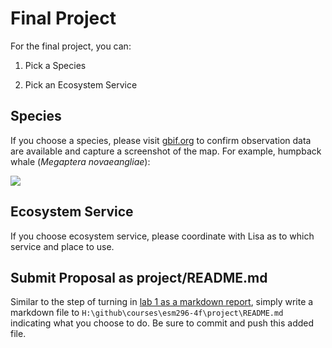 # Final Project

For the final project, you can:

1. Pick a Species

1. Pick an Ecosystem Service

## Species

If you choose a species, please visit [gbif.org](http://www.gbif.org) to confirm observation data are available and capture a screenshot of the map.  For example, humpback whale (_Megaptera novaeangliae_):

![](img/gbif_humpback_whale.png)

## Ecosystem Service

If you choose ecosystem service, please coordinate with Lisa as to which service and place to use.

## Submit Proposal as project/README.md

Similar to the step of turning in [lab 1 as a markdown report](https://rawgit.com/ucsb-bren/esm296-4f/master/wk1/lab1.html#report-in-markdown), simply write a markdown file to `H:\github\courses\esm296-4f\project\README.md` indicating what you choose to do. Be sure to commit and push this added file.
